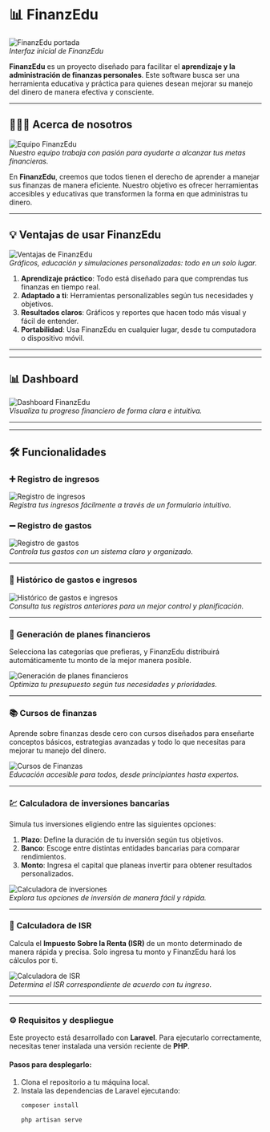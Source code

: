 # 📊 FinanzEdu  

![FinanzEdu portada](./imagesread/1.png)  
*Interfaz inicial de FinanzEdu*

**FinanzEdu** es un proyecto diseñado para facilitar el **aprendizaje y la administración de finanzas personales**. Este software busca ser una herramienta educativa y práctica para quienes desean mejorar su manejo del dinero de manera efectiva y consciente.

---

## 🧑‍🤝‍🧑 Acerca de nosotros  

![Equipo FinanzEdu](./imagesread/2.png)  
*Nuestro equipo trabaja con pasión para ayudarte a alcanzar tus metas financieras.*

En **FinanzEdu**, creemos que todos tienen el derecho de aprender a manejar sus finanzas de manera eficiente. Nuestro objetivo es ofrecer herramientas accesibles y educativas que transformen la forma en que administras tu dinero.  

---

## 💡 Ventajas de usar FinanzEdu  

![Ventajas de FinanzEdu](./imagesread/3.png)  
*Gráficos, educación y simulaciones personalizadas: todo en un solo lugar.*

1. **Aprendizaje práctico**: Todo está diseñado para que comprendas tus finanzas en tiempo real.  
2. **Adaptado a ti**: Herramientas personalizables según tus necesidades y objetivos.  
3. **Resultados claros**: Gráficos y reportes que hacen todo más visual y fácil de entender.  
4. **Portabilidad**: Usa FinanzEdu en cualquier lugar, desde tu computadora o dispositivo móvil.  

---
---

## 📊 Dashboard  

![Dashboard FinanzEdu](./imagesread/4.png)  
*Visualiza tu progreso financiero de forma clara e intuitiva.*

---
---

## 🛠️ Funcionalidades  

### ➕ Registro de ingresos  
![Registro de ingresos](./imagesread/5.png)  
*Registra tus ingresos fácilmente a través de un formulario intuitivo.*  

### ➖ Registro de gastos  
![Registro de gastos](./imagesread/6.png)  
*Controla tus gastos con un sistema claro y organizado.*  

---
### 📜 Histórico de gastos e ingresos  
![Histórico de gastos e ingresos](./imagesread/7.png)  
*Consulta tus registros anteriores para un mejor control y planificación.*  

---
### 📝 Generación de planes financieros  

Selecciona las categorías que prefieras, y FinanzEdu distribuirá automáticamente tu monto de la mejor manera posible.  

![Generación de planes financieros](./imagesread/9.png)  
*Optimiza tu presupuesto según tus necesidades y prioridades.*  

---
### 📚 Cursos de finanzas  

Aprende sobre finanzas desde cero con cursos diseñados para enseñarte conceptos básicos, estrategias avanzadas y todo lo que necesitas para mejorar tu manejo del dinero.  

![Cursos de Finanzas](./imagesread/8.png)  
*Educación accesible para todos, desde principiantes hasta expertos.*  

---
### 💹 Calculadora de inversiones bancarias  

Simula tus inversiones eligiendo entre las siguientes opciones:  
1. **Plazo**: Define la duración de tu inversión según tus objetivos.  
2. **Banco**: Escoge entre distintas entidades bancarias para comparar rendimientos.  
3. **Monto**: Ingresa el capital que planeas invertir para obtener resultados personalizados.  

![Calculadora de inversiones](./imagesread/10.png)  
*Explora tus opciones de inversión de manera fácil y rápida.*  

---
### 🧮 Calculadora de ISR  

Calcula el **Impuesto Sobre la Renta (ISR)** de un monto determinado de manera rápida y precisa. Solo ingresa tu monto y FinanzEdu hará los cálculos por ti.  

![Calculadora de ISR](./imagesread/11.png)  
*Determina el ISR correspondiente de acuerdo con tu ingreso.*  

---
---
### ⚙️ Requisitos y despliegue  

Este proyecto está desarrollado con **Laravel**. Para ejecutarlo correctamente, necesitas tener instalada una versión reciente de **PHP**.

#### Pasos para desplegarlo:
1. Clona el repositorio a tu máquina local.
2. Instala las dependencias de Laravel ejecutando:  
   ```bash
   composer install
   ```
    ```bash
    php artisan serve
    ```



